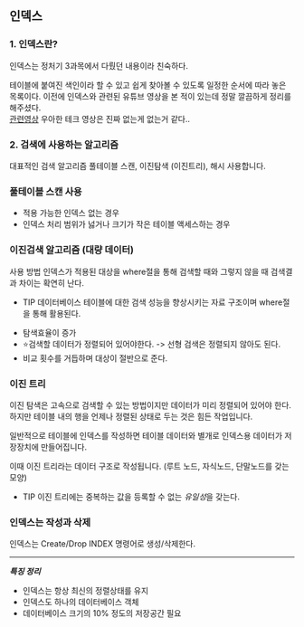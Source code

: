 ## 인덱스

### 1. 인덱스란?
인덱스는 정처기 3과목에서 다뤘던 내용이라 친숙하다.

테이블에 붙여진 색인이라 할 수 있고 쉽게 찾아볼 수 있도록 일정한 순서에 따라 놓은 목록이다.
이전에 인덱스와 관련된 유튜브 영상을 본 적이 있는데 정말 깔끔하게 정리를 해주셨다.\
[관련영상](https://www.youtube.com/watch?v=edpYzFgHbqs&t=897s) 우아한 테크 영상은 진짜 없는게 없는거 같다..

### 2. 검색에 사용하는 알고리즘
대표적인 검색 알고리즘 풀테이블 스캔, 이진탐색 (이진트리), 해시 사용합니다.

### 풀테이블 스캔 사용
- 적용 가능한 인덱스 없는 경우
- 인덱스 처리 범위가 넗거나 크기가 작은 테이블 액세스하는 경우


### 이진검색 알고리즘 (대량 데이터)
사용 방법 인덱스가 적용된 대상을 where절을 통해 검색할 때와 그렇지 않을 때 검색결과 차이는 확연히 난다.
* TIP 데이터베이스 테이블에 대한 검색 성능을 향상시키는 자료 구조이며 where절을 통해 활용된다.

- 탐색효율이 증가
- ⭐검색할 데이터가 정렬되어 있어야한다. -> 선형 검색은 정렬되지 않아도 된다.
- 비교 횟수를 거듭하며 대상이 절반으로 준다.

### 이진 트리
이진 탐색은 고속으로 검색할 수 있는 방법이지만 데이터가 미리 정렬되어 있어야 한다.
하지만 테이블 내의 행을 언제나 정렬된 상태로 두는 것은 힘든 작업입니다.

일반적으로 테이블에 인덱스를 작성하면 테이블 데이터와 별개로 인덱스용 데이터가 저장장치에 만들어집니다.

이때 이진 트리라는 데이터 구조로 작성됩니다. (루트 노드, 자식노드, 단말노드를 갖는 모양)

* TIP 이진 트리에는 중복하는 값을 등록할 수 없는 *유일성*을 갖는다.


### 인덱스는 작성과 삭제
인덱스는 Create/Drop INDEX 명령어로 생성/삭제한다.

------------

***특징 정리***
- 인덱스는 항상 최신의 정렬상태를 유지
- 인덱스도 하나의 데이터베이스 객체
- 데이터베이스 크기의 10% 정도의 저장공간 필요


